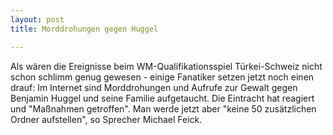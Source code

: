 ```yaml
---
layout: post
title: Morddrohungen gegen Huggel

---
```


Als wären die Ereignisse beim WM-Qualifikationsspiel Türkei-Schweiz nicht schon schlimm genug gewesen - einige Fanatiker setzen jetzt noch einen drauf: Im Internet sind Morddrohungen und Aufrufe zur Gewalt gegen Benjamin Huggel und seine Familie aufgetaucht. Die Eintracht hat reagiert und "Maßnahmen getroffen". Man werde jetzt aber "keine 50 zusätzlichen Ordner aufstellen", so Sprecher Michael Feick.


